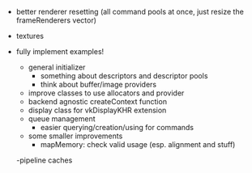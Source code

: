 - better renderer resetting (all command pools at once, just resize the frameRenderers vector)
- textures
- fully implement examples!
	- general initializer
		- something about descriptors and descriptor pools
		- think about buffer/image providers
	- improve classes to use allocators and provider
	- backend agnostic createContext function
	- display class for vkDisplayKHR extension
	- queue management
		- easier querying/creation/using for commands
	- some smaller improvements
		- mapMemory: check valid usage (esp. alignment and stuff)

	-pipeline caches
